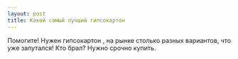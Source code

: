 ```yaml
---
layout: post 
title: Какой самый лучший гипсокартон 
--- 
```

Помогите! Нужен гипсокартон , на рынке столько разных вариантов, что уже запутался! Кто брал? Нужно срочно купить.